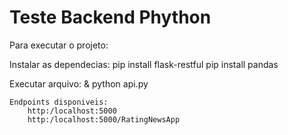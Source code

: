 # Teste Backend Phython
Para executar o projeto:

Instalar as dependecias:
    pip install flask-restful
    pip install pandas

Executar arquivo:
	& python api.py	
	
    Endpoints disponiveis:
		http:/localhost:5000
		http:/localhost:5000/RatingNewsApp
